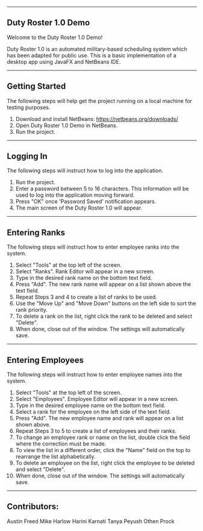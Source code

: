 -----------------------
 Duty Roster 1.0 Demo
-----------------------

Welcome to the Duty Roster 1.0 Demo!

Duty Roster 1.0 is an automated military-based scheduling system which has been adapted for public use. 
This is a basic implementation of a desktop app using JavaFX and NetBeans IDE.   

----------------
Getting Started
----------------
The following steps will help get the project running on a local 
machine for testing purposes. 

1) Download and install NetBeans: https://netbeans.org/downloads/
2) Open Duty Roster 1.0 Demo in NetBeans.
3) Run the project.

-----------
Logging In
-----------
The following steps will instruct how to log into the application.

1) Run the project.
2) Enter a password between 5 to 16 characters. This information will be used to log into the application moving forward.
3) Press "OK" once 'Password Saved' notification appears.
4) The main screen of the Duty Roster 1.0 will appear.

---------------
Entering Ranks
---------------
The following steps will instruct how to enter employee ranks into the system.

1) Select "Tools" at the top left of the screen.
2) Select "Ranks". Rank Editor will appear in a new screen. 
3) Type in the desired rank name on the bottom text field. 
4) Press "Add". The new rank name will appear on a list shown above the text field.
5) Repeat Steps 3 and 4 to create a list of ranks to be used.
6) Use the "Move Up" and "Move Down" buttons on the left side to sort the rank priority.
7) To delete a rank on the list, right click the rank to be deleted and select "Delete".
8) When done, close out of the window. The settings will automatically save.

-------------------
Entering Employees
-------------------
The following steps will instruct how to enter employee names into the system.

1) Select "Tools" at the top left of the screen.
2) Select "Employees". Employee Editor will appear in a new screen. 
3) Type in the desired employee name on the bottom text field. 
4) Select a rank for the employee on the left side of the text field. 
5) Press "Add". The new employee name and rank will appear on a list shown above.
5) Repeat Steps 3 to 5 to create a list of employees and their ranks.
6) To change an employee rank or name on the list, double click the field where the correction must be made.
7) To view the list in a different order, click the "Name" field on the top to rearrange the list alphabetically.
8) To delete an employee on the list, right click the employee to be deleted and select "Delete".
9) When done, close out of the window. The settings will automatically save.


--------------
Contributors: 
--------------
Austin Freed
Mike Harlow
Harini Karnati
Tanya Peyush
Othen Prock

